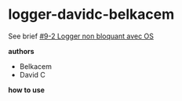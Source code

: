 # logger-davidc-belkacem

See brief [#9-2 Logger non bloquant avec OS](https://simplonline.co/briefs/detail/Xta6hFjnDvPDdiKtq)

**authors**

* Belkacem
* David C

**how to use**

